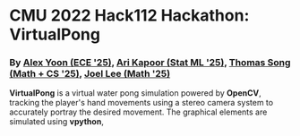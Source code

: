 # CMU 2022 Hack112 Hackathon: VirtualPong
### By [Alex Yoon (ECE '25)](https://github.com/alexyoon26), [Ari Kapoor (Stat ML '25)](https://github.com/areskapoor), [Thomas Song (Math + CS '25)](https://github.com/tsong030721), [Joel Lee (Math '25)](https://github.com/JY-Leee)

**VirtualPong** is a virtual water pong simulation powered by **OpenCV**, tracking the player's hand movements using a stereo camera system to accurately portray the desired movement. The graphical elements are simulated using **vpython**, 
